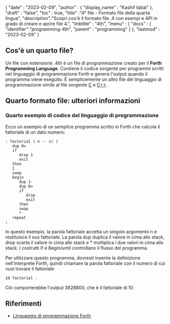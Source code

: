 
{
  "date" : "2023-02-09",
  "author" : {
    "display_name" : "Kashif Iqbal"
},
  "draft" : "false",
  "toc" : true,
  "title" :"4° file - Formato file della quarta lingua",
  "description":"Scopri cos'è il formato file .4 con esempi e API in grado di creare e aprire file 4.",
  "linktitle" : "4th",
  "menu" : {
    "docs" : {
      "identifier":"programming-4th",
      "parent" : "programming"
}
},
  "lastmod" : "2023-02-09"
}

## Cos'è un quarto file?

Un file con estensione .4th è un file di programmazione creato per il **Forth Programming Language**. Contiene il codice sorgente per programmi scritti nel linguaggio di programmazione Forth e genera l'output quando il programma viene eseguito. È semplicemente un altro file del linguaggio di programmazione simile al file sorgente [C](/it/programming/c/) e [C++](/it/programming/cpp/).

## Quarto formato file: ulteriori informazioni


### Quarto esempio di codice del linguaggio di programmazione

Ecco un esempio di un semplice programma scritto in Forth che calcola il fattoriale di un dato numero:

```
: factorial ( n -- n! )
   dup 0=
   if
      drop 1
      exit
   then
   1
   swap
   begin
      dup 1-
      dup 0=
      if
         drop
         exit
      then
      swap
      *
   repeat
;

```

In questo esempio, la parola fattoriale accetta un singolo argomento n e restituisce il suo fattoriale. La parola dup duplica il valore in cima allo stack, drop scarta il valore in cima allo stack e * moltiplica i due valori in cima allo stack. I costrutti if e Begin/until controllano il flusso del programma.

Per utilizzare questo programma, dovresti inserire la definizione nell'interprete Forth, quindi chiamare la parola fattoriale con il numero di cui vuoi trovare il fattoriale:

```
10 factorial .
```
Ciò comporterebbe l'output 3628800, che è il fattoriale di 10.

## Riferimenti

* [Linguaggio di programmazione Forth](https://en.wikipedia.org/wiki/Forth_(programming_language))

